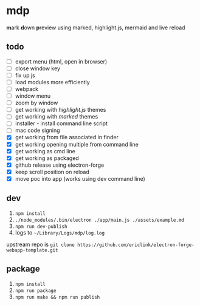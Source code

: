 # mdp
**m**ark **d**own **p**review using marked, highlight.js, mermaid and live reload

## todo
- [ ] export menu (html, open in browser)
- [ ] close window key
- [ ] fix up js
- [ ] load modules more efficiently
- [ ] webpack
- [ ] window menu
- [ ] zoom by window
- [ ] get working with *highlight.js* themes
- [ ] get working with *marked* themes
- [ ] installer - install command line script
- [ ] mac code signing
- [x] get working from file associated in finder
- [x] get working opening multiple from command line
- [x] get working as cmd line
- [x] get working as packaged
- [x] github release using electron-forge
- [x] keep scroll position on reload
- [x] move poc into app (works using dev command line)

## dev
1. `npm install`
1. `./node_modules/.bin/electron ./app/main.js ./assets/example.md`
1. `npm run dev-publish`
1. logs to `~/Library/Logs/mdp/log.log`

upstream repo is `git clone https://github.com/ericlink/electron-forge-webapp-template.git`

## package
1. `npm install`
1. `npm run package`
1. `npm run make && npm run publish`

